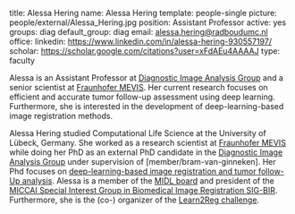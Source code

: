 title: Alessa Hering
name: Alessa Hering
template: people-single
picture: people/external/Alessa_Hering.jpg
position: Assistant Professor
active: yes
groups: diag
default_group: diag
email: alessa.hering@radboudumc.nl
office: 
linkedin: https://www.linkedin.com/in/alessa-hering-930557197/
scholar: https://scholar.google.com/citations?user=xFdAEu4AAAAJ
type: faculty

Alessa is an Assistant Professor at [Diagnostic Image Analysis Group](http://www.diagnijmegen.nl) and a senior scientist at [Fraunhofer MEVIS](https://www.mevis.fraunhofer.de/). Her current research focuses on efficient and accurate tumor follow-up assessment using deep learning. Furthermore, she is interested in the development of deep-learning-based image registration methods.

Alessa Hering studied Computational Life Science at the University of Lübeck, Germany. She worked as a research scientist at [Fraunhofer MEVIS](https://www.mevis.fraunhofer.de/) while doing her PhD as an external PhD candidate in the [Diagnostic Image Analysis Group](http://www.diagnijmegen.nl/) under supervision of [member/bram-van-ginneken]. Her Phd focuses on [deep-learning-based image registration and tumor follow-Up analysis](/publications/heri22/). Alessa is a member of the [MIDL board](https://www.midl.io/) and president of the [MICCAI Special Interest Group in Biomedical Image Registration SIG-BIR](http://www.miccai.org/special-interest-groups/bir/). Furthermore, she is the (co-) organizer of the [Learn2Reg challenge](https://learn2reg.grand-challenge.org/).
